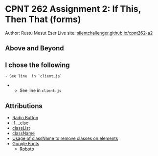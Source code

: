 # CPNT 262 Assignment 2: If This, Then That (forms)
Author: Rustu Mesut Eser
Live site: [silentchallenger.github.io/cpnt262-a2](https://silentchallenger.github.io/cpnt262-a2)

## Above and Beyond
I chose the following
- 
    - See line  in `client.js`
- 
    - See line  in `client.js`

## Attributions
- [Radio Button](https://developer.mozilla.org/en-US/docs/Web/HTML/Element/input/radio)
- [If ...else](https://developer.mozilla.org/en-US/docs/Web/JavaScript/Reference/Statements/if...else)
- [classList](https://developer.mozilla.org/en-US/docs/Web/API/Element/classList)
- [className](https://developer.mozilla.org/en-US/docs/Web/API/Element/className)
- [Usage of className to remove classes on elements](https://bobbyhadz.com/blog/javascript-remove-all-classes-from-element)
- [Google Fonts](https://fonts.google.com/)
    - [Roboto](https://fonts.google.com/specimen/Roboto)
